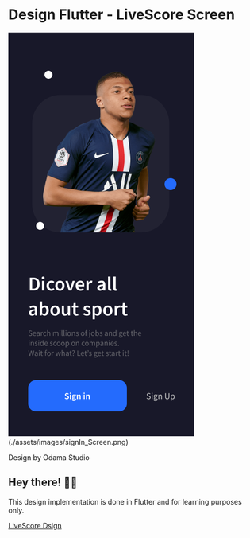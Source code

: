 # Design Flutter - LiveScore Screen

![Design preview for the LiveScore Screen UI ](./assets/images/splash_screen.png)(./assets/images/signIn_Screen.png)

Design by Odama Studio

## Hey there! 👋😁

This design implementation is done in Flutter and for learning purposes only.

[LiveScore Dsign](https://www.figmacrush.com/sports-live-score-free-figma-ui-kit/) 


